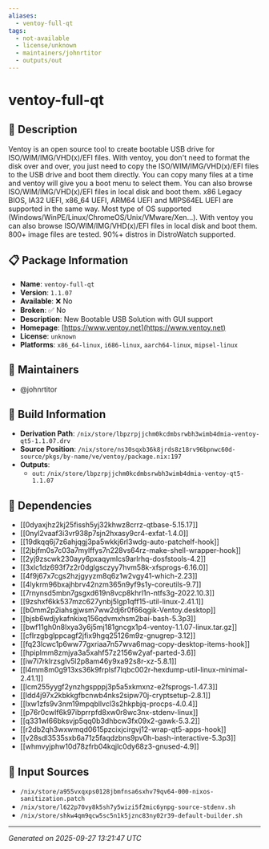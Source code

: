 ```yaml
---
aliases:
  - ventoy-full-qt
tags:
  - not-available
  - license/unknown
  - maintainers/johnrtitor
  - outputs/out
---
```


# ventoy-full-qt

## 📝 Description

Ventoy is an open source tool to create bootable USB drive for
ISO/WIM/IMG/VHD(x)/EFI files.  With ventoy, you don't need to format the
disk over and over, you just need to copy the ISO/WIM/IMG/VHD(x)/EFI files
to the USB drive and boot them directly. You can copy many files at a time
and ventoy will give you a boot menu to select them. You can also browse
ISO/WIM/IMG/VHD(x)/EFI files in local disk and boot them. x86 Legacy
BIOS, IA32 UEFI, x86_64 UEFI, ARM64 UEFI and MIPS64EL UEFI are supported
in the same way.  Most type of OS supported
(Windows/WinPE/Linux/ChromeOS/Unix/VMware/Xen...).  With ventoy you can
also browse ISO/WIM/IMG/VHD(x)/EFI files in local disk and boot them.
800+ image files are tested.  90%+ distros in DistroWatch supported.


## 📋 Package Information

- **Name**: `ventoy-full-qt`
- **Version**: `1.1.07`
- **Available**: ❌ No
- **Broken**: ✅ No
- **Description**: New Bootable USB Solution with GUI support
- **Homepage**: [https://www.ventoy.net](https://www.ventoy.net)
- **License**: `unknown`
- **Platforms**: `x86_64-linux`, `i686-linux`, `aarch64-linux`, `mipsel-linux`
## 👥 Maintainers

- @johnrtitor


## 🔧 Build Information

- **Derivation Path**: `/nix/store/lbpzrpjjchm0kcdmbsrwbh3wimb4dmia-ventoy-qt5-1.1.07.drv`
- **Source Position**: `/nix/store/ns30sqxb36k8jrds8z18rv96bpnwc60d-source/pkgs/by-name/ve/ventoy/package.nix:197`
- **Outputs**:
  - `out`:  `/nix/store/lbpzrpjjchm0kcdmbsrwbh3wimb4dmia-ventoy-qt5-1.1.07`

## 🔗 Dependencies

- [[0dyaxjhz2kj25fissh5yj32khwz8crrz-qtbase-5.15.17]]
- [[0nyl2vaaf3i3vr938p7sjn2hxasy9cr4-exfat-1.4.0]]
- [[19dkqq6j7z6ahjqgj3pa5wkkj6rl3wdg-auto-patchelf-hook]]
- [[2jbjfm0s7c03a7mylffys7n228vs64rz-make-shell-wrapper-hook]]
- [[2yj9zscwk230ayy6pxaqymlcs9arlrhq-dosfstools-4.2]]
- [[3xlc1dz693f7z2r0dglgsczyy7hvm58k-xfsprogs-6.16.0]]
- [[4f9j67x7cgs2hzjgyyzm8q6z1w2vgy41-which-2.23]]
- [[4lykrm96bxajhbrv42nzm365n9yf9s1y-coreutils-9.7]]
- [[7rnynsd5mbn7gsgxd619n8vcp8khrl1n-ntfs3g-2022.10.3]]
- [[9zshxf6kk537mzc627ynbj5lgp1qff15-util-linux-2.41.1]]
- [[b0mm2p2iahsgjwsm7ww2dj6r0f66qgik-Ventoy.desktop]]
- [[bjsb6wdjykafnkixq156qdvmxhsm2bai-bash-5.3p3]]
- [[bwf11gh0n8lxya3y6j5mj181gncgx1p4-ventoy-1.1.07-linux.tar.gz]]
- [[cflrzgbglppcagf2jfix9hgq25126m9z-gnugrep-3.12]]
- [[fq23lcwc1p6ww77gxriaa7n57wva6mag-copy-desktop-items-hook]]
- [[hpiplmm8zmjya3a5xahf57z2156w2yaf-parted-3.6]]
- [[iw7i7rklrzsglv5l2p8am46y9xa92s8r-xz-5.8.1]]
- [[l4mm8m0g913xs36k9frplsf7lqbc002r-hexdump-util-linux-minimal-2.41.1]]
- [[lcm255yygf2ynzhgspppj3p5a5xkmxnz-e2fsprogs-1.47.3]]
- [[ldd4j97x2kbkkgfbcnwb4nks2sipw70j-cryptsetup-2.8.1]]
- [[lxw1zfs9v3nm19mpqbllvcl3s2hkpbjq-procps-4.0.4]]
- [[p76r0cwlf6k97ibprrpfd8xw0r8wc3nx-stdenv-linux]]
- [[q331wl66bksvjp5qq0b3dhbcw3fx09x2-gawk-5.3.2]]
- [[r2db2qh3wxwmqd0615pzcixjcirgvj12-wrap-qt5-apps-hook]]
- [[v28sdl3535sxb6a71z5faqdzbns9pv0h-bash-interactive-5.3p3]]
- [[whmvyjphw10d78zfrb04kqjlc0dy68z3-gnused-4.9]]

## 📁 Input Sources

- `/nix/store/a955vxqxps0128jbmfnsa6sxhv79qv64-000-nixos-sanitization.patch`
- `/nix/store/l622p70vy8k5sh7y5wizi5f2mic6ynpg-source-stdenv.sh`
- `/nix/store/shkw4qm9qcw5sc5n1k5jznc83ny02r39-default-builder.sh`

---
*Generated on 2025-09-27 13:21:47 UTC*
